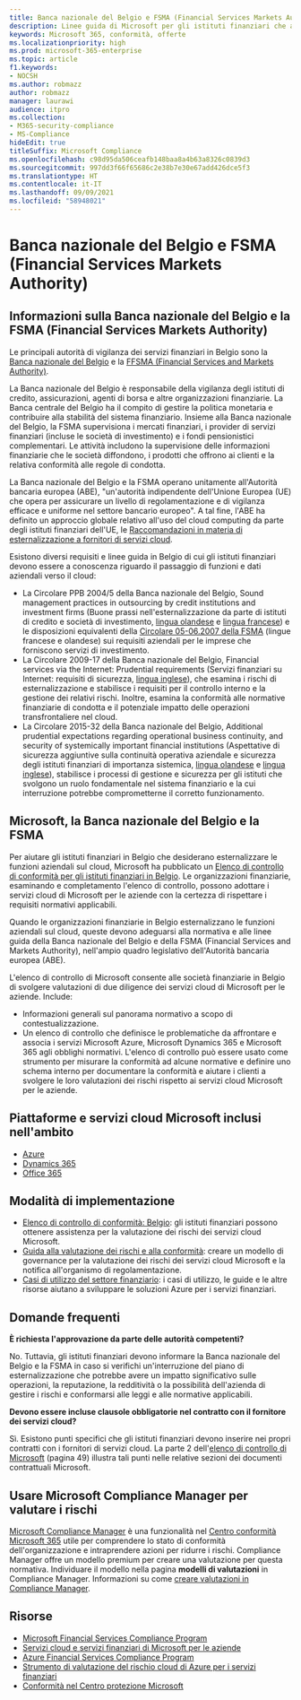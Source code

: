 ```yaml
---
title: Banca nazionale del Belgio e FSMA (Financial Services Markets Authority)
description: Linee guida di Microsoft per gli istituti finanziari che adottano il cloud in Belgio.
keywords: Microsoft 365, conformità, offerte
ms.localizationpriority: high
ms.prod: microsoft-365-enterprise
ms.topic: article
f1.keywords:
- NOCSH
ms.author: robmazz
author: robmazz
manager: laurawi
audience: itpro
ms.collection:
- M365-security-compliance
- MS-Compliance
hideEdit: true
titleSuffix: Microsoft Compliance
ms.openlocfilehash: c98d95da506ceafb148baa8a4b63a8326c0839d3
ms.sourcegitcommit: 997dd3f66f65686c2e38b7e30e67add426dce5f3
ms.translationtype: HT
ms.contentlocale: it-IT
ms.lasthandoff: 09/09/2021
ms.locfileid: "58948021"
---
```

# <a name="national-bank-of-belgium-nbb-and-the-financial-services-and-markets-authority-fsma"></a>Banca nazionale del Belgio e FSMA (Financial Services Markets Authority)

## <a name="about-the-nbb-and-fsma"></a>Informazioni sulla Banca nazionale del Belgio e la FSMA (Financial Services Markets Authority)

Le principali autorità di vigilanza dei servizi finanziari in Belgio sono la [Banca nazionale del Belgio](https://www.nbb.be/) e la [FFSMA (Financial Services and Markets Authority)](https://www.fsma.be/language_selection).

La Banca nazionale del Belgio è responsabile della vigilanza degli istituti di credito, assicurazioni, agenti di borsa e altre organizzazioni finanziarie. La Banca centrale del Belgio ha il compito di gestire la politica monetaria e contribuire alla stabilità del sistema finanziario. Insieme alla Banca nazionale del Belgio, la FSMA supervisiona i mercati finanziari, i provider di servizi finanziari (incluse le società di investimento) e i fondi pensionistici complementari. Le attività includono la supervisione delle informazioni finanziarie che le società diffondono, i prodotti che offrono ai clienti e la relativa conformità alle regole di condotta.

La Banca nazionale del Belgio e la FSMA operano unitamente all'Autorità bancaria europea (ABE), "un'autorità indipendente dell'Unione Europea (UE) che opera per assicurare un livello di regolamentazione e di vigilanza efficace e uniforme nel settore bancario europeo". A tal fine, l'ABE ha definito un approccio globale relativo all'uso del cloud computing da parte degli istituti finanziari dell'UE, le [Raccomandazioni in materia di esternalizzazione a fornitori di servizi cloud](https://eba.europa.eu/documents/10180/2170121/Final+draft+Recommendations+on+Cloud+Outsourcing+%28EBA-Rec-2017-03%29.pdf/5fa5cdde-3219-4e95-946d-0c0d05494362).

Esistono diversi requisiti e linee guida in Belgio di cui gli istituti finanziari devono essere a conoscenza riguardo il passaggio di funzioni e dati aziendali verso il cloud:

- La Circolare PPB 2004/5 della Banca nazionale del Belgio, Sound management practices in outsourcing by credit institutions and investment firms (Buone prassi nell'esternalizzazione da parte di istituti di credito e società di investimento, [lingua olandese](https://www.nbb.be/nl/artikels/circulaire-ppb-20045-gezonde-beheerspraktijken-bij-uitbesteding-door-kredietinstellingen-en) e [lingua francese](https://www.nbb.be/en/articles/circular-ppb-20045-sound-management-practices-outsourcing-credit-institutions-and)) e le disposizioni equivalenti della [Circolare 05-06.2007 della FSMA](https://www.fsma.be/sites/default/files/public/sitecore/media%20library/Files/fsmafiles/wetgeving/reglem/reglem_05-06-2007.pdf) (lingue francese e olandese) sui requisiti aziendali per le imprese che forniscono servizi di investimento.
- La Circolare 2009-17 della Banca nazionale del Belgio, Financial services via the Internet: Prudential requirements (Servizi finanziari su Internet: requisiti di sicurezza, [lingua inglese](https://www.nbb.be/doc/cp/eng/ki/circ/pdf/cbfa_2009_17.pdf)), che esamina i rischi di esternalizzazione e stabilisce i requisiti per il controllo interno e la gestione dei relativi rischi. Inoltre, esamina la conformità alle normative finanziarie di condotta e il potenziale impatto delle operazioni transfrontaliere nel cloud.
- La Circolare 2015-32 della Banca nazionale del Belgio, Additional prudential expectations regarding operational business continuity, and security of systemically important financial institutions (Aspettative di sicurezza aggiuntive sulla continuità operativa aziendale e sicurezza degli istituti finanziari di importanza sistemica, [lingua olandese](https://www.nbb.be/nl/artikels/circulaire-nbb201532-aanvullende-prudentiele-verwachtingen-op-het-vlak-van-de-operationele) e [lingua inglese](https://www.nbb.be/en/articles/circular-nbb201532-additional-prudential-expectations-regarding-operational-business)), stabilisce i processi di gestione e sicurezza per gli istituti che svolgono un ruolo fondamentale nel sistema finanziario e la cui interruzione potrebbe comprometterne il corretto funzionamento.

## <a name="microsoft-and-the-nbb-and-fsma"></a>Microsoft, la Banca nazionale del Belgio e la FSMA

Per aiutare gli istituti finanziari in Belgio che desiderano esternalizzare le funzioni aziendali sul cloud, Microsoft ha pubblicato un [Elenco di controllo di conformità per gli istituti finanziari in Belgio](https://aka.ms/FinServ-Guide-Belgium). Le organizzazioni finanziarie, esaminando e completamento l'elenco di controllo, possono adottare i servizi cloud di Microsoft per le aziende con la certezza di rispettare i requisiti normativi applicabili.

Quando le organizzazioni finanziarie in Belgio esternalizzano le funzioni aziendali sul cloud, queste devono adeguarsi alla normativa e alle linee guida della Banca nazionale del Belgio e della FSMA (Financial Services and Markets Authority), nell'ampio quadro legislativo dell'Autorità bancaria europea (ABE).

L'elenco di controllo di Microsoft consente alle società finanziarie in Belgio di svolgere valutazioni di due diligence dei servizi cloud di Microsoft per le aziende. Include:

- Informazioni generali sul panorama normativo a scopo di contestualizzazione.
- Un elenco di controllo che definisce le problematiche da affrontare e associa i servizi Microsoft Azure, Microsoft Dynamics 365 e Microsoft 365 agli obblighi normativi. L'elenco di controllo può essere usato come strumento per misurare la conformità ad alcune normative e definire uno schema interno per documentare la conformità e aiutare i clienti a svolgere le loro valutazioni dei rischi rispetto ai servizi cloud Microsoft per le aziende.

## <a name="microsoft-in-scope-cloud-platforms--services"></a>Piattaforme e servizi cloud Microsoft inclusi nell'ambito

- [Azure](https://aka.ms/AzureCompliance)
- [Dynamics 365](https://aka.ms/d365-compliance-list)
- [Office 365](https://aka.ms/o365-compliance-framework)

## <a name="how-to-implement"></a>Modalità di implementazione

- [Elenco di controllo di conformità: Belgio](https://aka.ms/FinServ-Guide-Belgium): gli istituti finanziari possono ottenere assistenza per la valutazione dei rischi dei servizi cloud Microsoft.
- [Guida alla valutazione dei rischi e alla conformità](https://aka.ms/RiskGovernanceGuide): creare un modello di governance per la valutazione dei rischi dei servizi cloud Microsoft e la notifica all'organismo di regolamentazione.
- [Casi di utilizzo del settore finanziario](/azure/industry/financial/): i casi di utilizzo, le guide e le altre risorse aiutano a sviluppare le soluzioni Azure per i servizi finanziari.

## <a name="frequently-asked-questions"></a>Domande frequenti

**È richiesta l'approvazione da parte delle autorità competenti?**

No. Tuttavia, gli istituti finanziari devono informare la Banca nazionale del Belgio e la FSMA in caso si verifichi un'interruzione del piano di esternalizzazione che potrebbe avere un impatto significativo sulle operazioni, la reputazione, la redditività o la possibilità dell'azienda di gestire i rischi e conformarsi alle leggi e alle normative applicabili.

**Devono essere incluse clausole obbligatorie nel contratto con il fornitore dei servizi cloud?**

Sì. Esistono punti specifici che gli istituti finanziari devono inserire nei propri contratti con i fornitori di servizi cloud. La parte 2 dell'[elenco di controllo di Microsoft](https://aka.ms/FinServ-Guide-Belgium) (pagina 49) illustra tali punti nelle relative sezioni dei documenti contrattuali Microsoft.

## <a name="use-microsoft-compliance-manager-to-assess-your-risk"></a>Usare Microsoft Compliance Manager per valutare i rischi

[Microsoft Compliance Manager](/microsoft-365/compliance/compliance-manager) è una funzionalità nel [Centro conformità Microsoft 365](/microsoft-365/compliance/microsoft-365-compliance-center) utile per comprendere lo stato di conformità dell'organizzazione e intraprendere azioni per ridurre i rischi. Compliance Manager offre un modello premium per creare una valutazione per questa normativa. Individuare il modello nella pagina **modelli di valutazioni** in Compliance Manager. Informazioni su come [creare valutazioni in Compliance Manager](/microsoft-365/compliance/compliance-manager-assessments).

## <a name="resources"></a>Risorse

- [Microsoft Financial Services Compliance Program](https://aka.ms/FSCP-Print)
- [Servizi cloud e servizi finanziari di Microsoft per le aziende](https://www.microsoft.com/trustcenter/cloudservices/financialservices)
- [Azure Financial Services Compliance Program](https://azure.microsoft.com/resources/videos/azurecon-2015-financial-services-compliance-in-azure/)
- [Strumento di valutazione del rischio cloud di Azure per i servizi finanziari](https://servicetrust.microsoft.com/ViewPage/FFIECBlueprint?command=Download&downloadType=Document&downloadId=079a1973-711a-428f-9312-9ddd290cff7b&docTab=c726d5c0-2d1e-11e8-a485-57140ec19669_PaaS)
- [Conformità nel Centro protezione Microsoft](https://www.microsoft.com/trust-center/compliance/compliance-overview)

